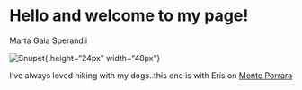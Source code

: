 Hello and welcome to my page!
================
Marta Gaia Sperandii

![Snupet](/Users/Marta/Documents/GitHub/mgsperandii.github.io/mgsperandii.github.io/_posts/Marta_Eris_CampoImp.png){:height=“24px”
width=“48px”}

I’ve always loved hiking with my dogs..this one is with Eris on [Monte
Porrara](https://www.parcomajella.it/Monte-Porrara.htm)
